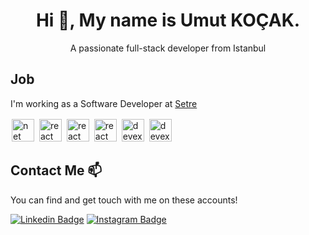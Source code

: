 ### <h1 align="center">Hi 👋, My name is Umut KOÇAK. </h1>

<p align="center">A passionate full-stack developer from Istanbul</p>


## Job

I'm working as a Software Developer at [Setre](http://setre.com.tr)

<p align="left">
    <img src="https://upload.wikimedia.org/wikipedia/commons/thumb/e/ee/.NET_Core_Logo.svg/1200px-.NET_Core_Logo.svg.png" alt="net core" style="margin: 2 2 2 2;" width="36" height="36"/>
  <img src="https://upload.wikimedia.org/wikipedia/commons/thumb/4/47/React.svg/1200px-React.svg.png" alt="react" style="margin: 2 2 2 2;" width="36" height="36"/>   
    <img src="https://upload.wikimedia.org/wikipedia/commons/thumb/9/99/Unofficial_JavaScript_logo_2.svg/480px-Unofficial_JavaScript_logo_2.svg.png" alt="react" style="margin: 2 2 2 2;" width="36" height="36"/>   
  <img src="https://seeklogo.com/images/T/typescript-logo-B29A3F462D-seeklogo.com.png" alt="react" style="margin: 2 2 2 2;" width="36" height="36"/>   
      <img src="https://img.icons8.com/color/48/000000/microsoft-sql-server.png" alt="devexpress" style="margin: 2 2 2 2;"  width="36" height="36"/>

  <img src="https://www.nuget.org/profiles/devexpress/avatar?imageSize=512" alt="devexpress" style="margin: 2 2 2 2;"  width="36" height="36"/>
</p>

## Contact Me 📫

You can find and get touch with me on these accounts!

[![Linkedin Badge](https://img.shields.io/badge/umutkocak-follow%20on%20linkedin-blue?style=for-the-badge&logo=linkedin)](https://www.linkedin.com/in/umutkocak/)
[![Instagram Badge](https://img.shields.io/badge/umutkocak-follow%20on%20instagram-blue?style=for-the-badge&logo=instagram)](https://instagram.com/umutkocak15/)


